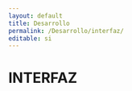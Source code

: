 ```yaml
---
layout: default
title: Desarrollo
permalink: /Desarrollo/interfaz/
editable: si
---
```


# INTERFAZ
